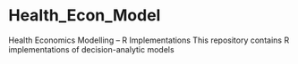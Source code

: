 # Health_Econ_Model
Health Economics Modelling – R Implementations  This repository contains R implementations of decision-analytic models
